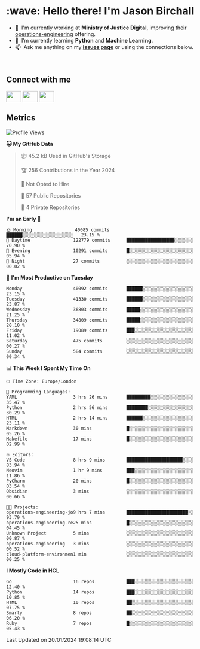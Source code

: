 <h1 align="left" id="jason-title">:wave: Hello there! I'm Jason Birchall</h1>

- :office: &nbsp;I'm currently working at **Ministry of Justice Digital**, improving their [operations-engineering](https://github.com/ministryofjustice/operations-engineering) offering.
- :seedling: &nbsp;I’m currently learning **Python** and **Machine Learning**.
- :mailbox: &nbsp;Ask me anything on my **[issues page]** or using the connections below.


<br>

<h2>Connect with me</h2>
<p>
<a href="https://twitter.com/jsonBirchall" target="blank"><img align="center" src="https://cdn.jsdelivr.net/npm/simple-icons@3.0.1/icons/twitter.svg" alt="" height="30" width="40" /></a>
<a href="https://keybase.io/json0" target="blank"><img align="center" src="https://cdn.jsdelivr.net/npm/simple-icons@3.0.1/icons/keybase.svg" alt="" height="30" width="40" /></a>
<a href="https://www.reddit.com/user/kakorate" target="blank"><img align="center" src="https://cdn.jsdelivr.net/npm/simple-icons@3.0.1/icons/reddit.svg" alt="" height="30" width="40" /></a>
</p>

<h2>Metrics</h2>

<!--START_SECTION:waka-->
![Profile Views](http://img.shields.io/badge/Profile%20Views-0-blue)

**🐱 My GitHub Data** 

> 📦 45.2 kB Used in GitHub's Storage 
 > 
> 🏆 256 Contributions in the Year 2024
 > 
> 🚫 Not Opted to Hire
 > 
> 📜 57 Public Repositories 
 > 
> 🔑 4 Private Repositories 
 > 
**I'm an Early 🐤** 

```text
🌞 Morning                40085 commits       ██████░░░░░░░░░░░░░░░░░░░   23.15 % 
🌆 Daytime                122779 commits      ██████████████████░░░░░░░   70.90 % 
🌃 Evening                10291 commits       █░░░░░░░░░░░░░░░░░░░░░░░░   05.94 % 
🌙 Night                  27 commits          ░░░░░░░░░░░░░░░░░░░░░░░░░   00.02 % 
```
📅 **I'm Most Productive on Tuesday** 

```text
Monday                   40092 commits       ██████░░░░░░░░░░░░░░░░░░░   23.15 % 
Tuesday                  41330 commits       ██████░░░░░░░░░░░░░░░░░░░   23.87 % 
Wednesday                36803 commits       █████░░░░░░░░░░░░░░░░░░░░   21.25 % 
Thursday                 34809 commits       █████░░░░░░░░░░░░░░░░░░░░   20.10 % 
Friday                   19089 commits       ███░░░░░░░░░░░░░░░░░░░░░░   11.02 % 
Saturday                 475 commits         ░░░░░░░░░░░░░░░░░░░░░░░░░   00.27 % 
Sunday                   584 commits         ░░░░░░░░░░░░░░░░░░░░░░░░░   00.34 % 
```


📊 **This Week I Spent My Time On** 

```text
🕑︎ Time Zone: Europe/London

💬 Programming Languages: 
YAML                     3 hrs 26 mins       █████████░░░░░░░░░░░░░░░░   35.47 % 
Python                   2 hrs 56 mins       ████████░░░░░░░░░░░░░░░░░   30.29 % 
HTML                     2 hrs 14 mins       ██████░░░░░░░░░░░░░░░░░░░   23.11 % 
Markdown                 30 mins             █░░░░░░░░░░░░░░░░░░░░░░░░   05.26 % 
Makefile                 17 mins             █░░░░░░░░░░░░░░░░░░░░░░░░   02.99 % 

🔥 Editors: 
VS Code                  8 hrs 9 mins        █████████████████████░░░░   83.94 % 
Neovim                   1 hr 9 mins         ███░░░░░░░░░░░░░░░░░░░░░░   11.86 % 
PyCharm                  20 mins             █░░░░░░░░░░░░░░░░░░░░░░░░   03.54 % 
Obsidian                 3 mins              ░░░░░░░░░░░░░░░░░░░░░░░░░   00.66 % 

🐱‍💻 Projects: 
operations-engineering-jo9 hrs 7 mins        ███████████████████████░░   93.79 % 
operations-engineering-re25 mins             █░░░░░░░░░░░░░░░░░░░░░░░░   04.45 % 
Unknown Project          5 mins              ░░░░░░░░░░░░░░░░░░░░░░░░░   00.87 % 
operations-engineering   3 mins              ░░░░░░░░░░░░░░░░░░░░░░░░░   00.52 % 
cloud-platform-environmen1 min               ░░░░░░░░░░░░░░░░░░░░░░░░░   00.25 % 
```

**I Mostly Code in HCL** 

```text
Go                       16 repos            ███░░░░░░░░░░░░░░░░░░░░░░   12.40 % 
Python                   14 repos            ███░░░░░░░░░░░░░░░░░░░░░░   10.85 % 
HTML                     10 repos            ██░░░░░░░░░░░░░░░░░░░░░░░   07.75 % 
Smarty                   8 repos             ██░░░░░░░░░░░░░░░░░░░░░░░   06.20 % 
Ruby                     7 repos             █░░░░░░░░░░░░░░░░░░░░░░░░   05.43 % 
```




 Last Updated on 20/01/2024 19:08:14 UTC
<!--END_SECTION:waka-->

<!-- links -->

[issues page]: https://github.com/jasonBirchall/jasonBirchall/issues "jasonBirchall/issues"
